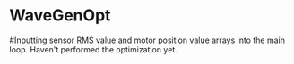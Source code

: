 # WaveGenOpt
#Inputting sensor RMS value and motor position value arrays into the main loop. Haven't performed the optimization yet.
